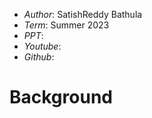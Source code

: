 * *Author*: SatishReddy Bathula
* *Term*: Summer 2023
* *PPT*:
* *Youtube*:
* *Github*:
# Background #

